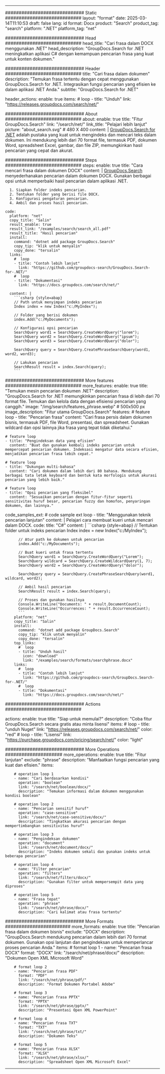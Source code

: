 
---
############################# Static ############################
layout: "format"
date:  2025-03-14T11:10:53
draft: false
lang: id
format: Docx
product: "Search"
product_tag: "search"
platform: ".NET"
platform_tag: "net"

############################# Head ############################
head_title: "Cari frasa dalam DOCX menggunakan .NET"
head_description: "GroupDocs.Search for .NET meningkatkan aplikasi C# dengan kemampuan pencarian frasa yang kuat untuk konten dokumen."

############################# Header ############################
title: "Cari frasa dalam dokumen" 
description: "Temukan frasa tertentu dengan cepat menggunakan GroupDocs.Search for .NET. Integrasikan fungsi pencarian yang efisien ke dalam aplikasi .NET Anda."
subtitle: "GroupDocs.Search for .NET" 

header_actions:
  enable: true
  items:
    #  loop
    - title: "Unduh"
      link: "https://releases.groupdocs.com/search/net/"
      
############################# About ############################
about:
    enable: true
    title: "Fitur GroupDocs.Search"
    link: "/search/net/"
    link_title: "Pelajari lebih lanjut"
    picture: "about_search.svg" # 480 X 400
    content: |
       [GroupDocs.Search for .NET](/search/net/) adalah pustaka yang kuat untuk mengindeks dan mencari teks dalam dokumen. Ini mendukung lebih dari 70 format file, termasuk PDF, dokumen Word, spreadsheet Excel, gambar, dan file ZIP, memungkinkan hasil pencarian yang cepat dan akurat.

############################# Steps ############################
steps:
    enable: true
    title: "Cara mencari frasa dalam dokumen DOCX"
    content: |
      [GroupDocs.Search](/search/net/) menyederhanakan pencarian dalam dokumen DOCX. Gunakan berbagai opsi untuk memperbaiki hasil pencarian dalam aplikasi .NET.
      
      1. Siapkan folder indeks pencarian.
      2. Tentukan folder yang berisi file DOCX.
      3. Konfigurasi pengaturan pencarian.
      4. Ambil dan proses hasil pencarian.
   
    code:
      platform: "net"
      copy_title: "Salin"
      result_enable: true
      result_link: "/examples/search/search_all.pdf"
      result_title: "Hasil pencarian"
      install:
        command: "dotnet add package GroupDocs.Search"
        copy_tip: "klik untuk menyalin"
        copy_done: "tersalin"
      links:
        #  loop
        - title: "Contoh lebih lanjut"
          link: "https://github.com/groupdocs-search/GroupDocs.Search-for-.NET/"
        #  loop
        - title: "Dokumentasi"
          link: "https://docs.groupdocs.com/search/net/"
          
      content: |
        ```csharp {style=abap}
        // Path untuk menyimpan indeks pencarian
        Index index = new Index("c:/MyIndex");

        // Folder yang berisi dokumen
        index.Add("c:/MyDocuments");

        // Konfigurasi opsi pencarian
        SearchQuery word1 = SearchQuery.CreateWordQuery("lorem");
        SearchQuery word2 = SearchQuery.CreateWordQuery("ipsum");
        SearchQuery word3 = SearchQuery.CreateWordQuery("dolor");

        SearchQuery query = SearchQuery.CreatePhraseSearchQuery(word1, word2, word3);

        // Lakukan pencarian
        SearchResult result = index.Search(query);
        ```            

############################# More features ############################
more_features:
  enable: true
  title: "Temukan mesin pencarian dokumen .NET"
  description: "GroupDocs.Search for .NET memungkinkan pencarian frasa di lebih dari 70 format file. Temukan dan kelola data dengan efisiensi pencarian yang canggih."
  image: "/img/search/features_phrase.webp" # 500x500 px
  image_description: "Fitur utama GroupDocs.Search"
  features:
    # feature loop
    - title: "Pencarian frasa"
      content: "Cari frasa persis dalam dokumen bisnis, termasuk PDF, file Word, presentasi, dan spreadsheet. Gunakan wildcard dan opsi lainnya jika frasa yang tepat tidak diketahui."

    # feature loop
    - title: "Pengindeksan data yang efisien"
      content: "Buat dan gunakan kembali indeks pencarian untuk mempercepat pencarian dokumen. Indeksasi mengatur data secara efisien, menjadikan pencarian frasa lebih cepat."

    # feature loop
    - title: "Dukungan multi-bahasa"
      content: "Cari dokumen dalam lebih dari 80 bahasa. Mendukung berbagai tata letak keyboard dan bentuk kata morfologis untuk akurasi pencarian yang lebih baik."

    # feature loop
    - title: "Opsi pencarian yang fleksibel"
      content: "Sesuaikan pencarian dengan fitur-fitur seperti sensitivitas huruf besar, pencarian fuzzy dan homofon, penyaringan dokumen, dan lainnya."
      
  code_samples_ext:
    # code sample ext loop
    - title: "Menggunakan teknik pencarian lanjutan"
      content: |
        Pelajari cara membuat kueri untuk mencari dalam DOCX.
      code:
        title: "C#"
        content: |
          ```csharp {style=abap}
          // Tentukan folder untuk indeks pencarian
          Index index = new Index("c:/MyIndex");
              
          // Atur path ke dokumen untuk pencarian
          index.Add("c:/MyDocuments");

          // Buat kueri untuk frasa tertentu
          SearchQuery word1 = SearchQuery.CreateWordQuery("Lorem");
          SearchQuery wildcard = SearchQuery.CreateWildcardQuery(1, 7);
          SearchQuery word2 = SearchQuery.CreateWordQuery("dolor");

          SearchQuery query = SearchQuery.CreatePhraseSearchQuery(word1, wildcard, word2);

          // Ambil hasil pencarian
          SearchResult result = index.Search(query);
          
          // Proses dan gunakan hasilnya
          Console.WriteLine("Documents: " + result.DocumentCount);
          Console.WriteLine("Occurrences: " + result.OccurrenceCount);
          ```
        platform: "net"
        copy_title: "Salin"
        install:
          command: "dotnet add package GroupDocs.Search"
          copy_tip: "klik untuk menyalin"
          copy_done: "tersalin"
        top_links:
          #  loop
          - title: "Unduh hasil"
            icon: "download"
            link: "/examples/search/formats/searchphrase.docx"
        links:
          #  loop
          - title: "Contoh lebih lanjut"
            link: "https://github.com/groupdocs-search/GroupDocs.Search-for-.NET/"
          #  loop
          - title: "Dokumentasi"
            link: "https://docs.groupdocs.com/search/net/"
            

            


############################# Actions ############################

actions:
  enable: true
  title: "Siap untuk memulai?"
  description: "Coba fitur GroupDocs.Search secara gratis atau minta lisensi"
  items:
    #  loop
    - title: "unduh Nuget"
      link: "https://releases.groupdocs.com/search/net/"
      color: "red"
        #  loop
    - title: "Lisensi"
      link: "https://purchase.groupdocs.com/pricing/search/net/"
      color: "light"


############################# More Operations #####################
more_operations:
    enable: true
    title: "Fitur lanjutan"
    exclude: "phrase"
    description: "Manfaatkan fungsi pencarian yang kuat dan efisien."
    items: 
          
        # operation loop 1
        - name: "Cari berdasarkan kondisi"
          operation: "boolean"
          link: "/search/net/boolean/docx/"
          description: "Temukan informasi dalam dokumen menggunakan kondisi boolean"

        # operation loop 2
        - name: "Pencarian sensitif huruf"
          operation: "case-sensitive"
          link: "/search/net/case-sensitive/docx/"
          description: "Tingkatkan akurasi pencarian dengan mempertimbangkan sensitivitas huruf"

        # operation loop 3
        - name: "Pengindeksan dokumen"
          operation: "document"
          link: "/search/net/document/docx/"
          description: "Indeks dokumen sekali dan gunakan indeks untuk beberapa pencarian"

        # operation loop 4
        - name: "Filter pencarian"
          operation: "filters"
          link: "/search/net/filters/docx/"
          description: "Gunakan filter untuk mempersempit data yang diproses"

        # operation loop 5
        - name: "Frasa tepat"
          operation: "phrase"
          link: "/search/net/phrase/docx/"
          description: "Cari kalimat atau frasa tertentu"
          
        
          
############################# More Formats ########################
more_formats:
    enable: true
    title: "Pencarian frasa dalam dokumen bisnis"
    exclude: "DOCX"
    description: "GroupDocs.Search mendukung pencarian dalam lebih dari 70 format dokumen. Gunakan opsi lanjutan dan pengindeksan untuk memperlancar proses pencarian Anda."
    items: 
        # format loop 1
        - name: "Pencarian frasa DOCX"
          format: "DOCX"
          link: "/search/net/phrase/docx/"
          description: "Dokumen Open XML Microsoft Word"
          
        # format loop 2
        - name: "Pencarian frasa PDF"
          format: "PDF"
          link: "/search/net/phrase/pdf/"
          description: "Format Dokumen Portabel Adobe"
          
        # format loop 3
        - name: "Pencarian frasa PPTX"
          format: "PPTX"
          link: "/search/net/phrase/pptx/"
          description: "Presentasi Open XML PowerPoint"

        # format loop 4
        - name: "Pencarian frasa TXT"
          format: "TXT"
          link: "/search/net/phrase/txt/"
          description: "Dokumen Teks"
          
        # format loop 5
        - name: "Pencarian frasa XLSX"
          format: "XLSX"
          link: "/search/net/phrase/xlsx/"
          description: "Spreadsheet Open XML Microsoft Excel"
  

---